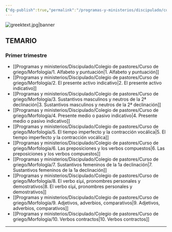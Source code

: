 ```yaml
---
{"dg-publish":true,"permalink":"/programas-y-ministerios/discipulado/colegio-de-pastores/curso-de-griego/morfologia/morfologia-del-griego-del-nt/","tags":["Exégesis"]}
---
```



![greektext.jpg|banner](/img/user/Programas%20y%20ministerios/Discipulado/Colegio%20de%20pastores/Curso%20de%20griego/greektext.jpg)

## TEMARIO

### Primer trimestre

- [[Programas y ministerios/Discipulado/Colegio de pastores/Curso de griego/Morfología/1. Alfabeto y puntuación\|1. Alfabeto y puntuación]]
- [[Programas y ministerios/Discipulado/Colegio de pastores/Curso de griego/Morfología/2. El presente activo indicativo\|2. El presente activo indicativo]]
- [[Programas y ministerios/Discipulado/Colegio de pastores/Curso de griego/Morfología/3. Sustantivos masculinos y neutros de la 2ª declinación\|3. Sustantivos masculinos y neutros de la 2ª declinación]]
- [[Programas y ministerios/Discipulado/Colegio de pastores/Curso de griego/Morfología/4. Presente medio o pasivo indicativo\|4. Presente medio o pasivo indicativo]]
- [[Programas y ministerios/Discipulado/Colegio de pastores/Curso de griego/Morfología/5. El tiempo imperfecto y la contracción vocálica\|5. El tiempo imperfecto y la contracción vocálica]]
- [[Programas y ministerios/Discipulado/Colegio de pastores/Curso de griego/Morfología/6. Las preposiciones y los verbos compuestos\|6. Las preposiciones y los verbos compuestos]]
- [[Programas y ministerios/Discipulado/Colegio de pastores/Curso de griego/Morfología/7. Sustantivos femeninos de la 1a declinación\|7. Sustantivos femeninos de la 1a declinación]]
- [[Programas y ministerios/Discipulado/Colegio de pastores/Curso de griego/Morfología/8. El verbo εἰμἰ,  pronombres personales y demostrativos\|8. El verbo εἰμἰ,  pronombres personales y demostrativos]]
- [[Programas y ministerios/Discipulado/Colegio de pastores/Curso de griego/Morfología/9. Adjetivos, adverbios, comparativos\|9. Adjetivos, adverbios, comparativos]]
- [[Programas y ministerios/Discipulado/Colegio de pastores/Curso de griego/Morfología/10. Verbos contractos\|10. Verbos contractos]]

---
<style type="text/css">
:root {--r-main-font-size: 64px;}
:root {--r-heading1-size: 1.4em}
</style>
